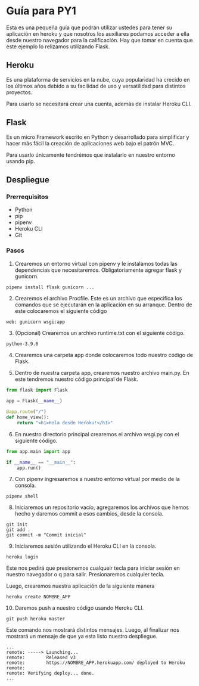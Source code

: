 # Guía para PY1

Esta es una pequeña guía que podrán utilizar ustedes para tener su aplicación en heroku y que nosotros los auxiliares podamos acceder a ella desde nuestro navegador para la calificación. Hay que tomar en cuenta que este ejemplo lo relizamos utilizando Flask.

## Heroku

Es una plataforma de servicios en la nube, cuya popularidad ha crecido en los últimos años debido a su facilidad de uso y versatilidad para distintos proyectos.

Para usarlo se necesitará crear una cuenta, además de instalar Heroku CLI.

## Flask

Es un micro Framework escrito en Python y desarrollado para simplificar y hacer más fácil la creación de aplicaciones web bajo el patrón MVC.

Para usarlo únicamente tendrémos que instalarlo en nuestro entorno usando pip.

## Despliegue

### Prerrequisitos

- Python
- pip
- pipenv
- Heroku CLI
- Git

### Pasos

1. Crearemos un entorno virtual con pipenv y le instalamos todas las dependencias que necesitaremos. Obligatoriamente agregar flask y gunicorn.

```cmd
pipenv install flask gunicorn ...
```

2. Crearemos el archivo Procfile. Este es un archivo que especifica los comandos que se ejecutarán en la aplicación en su arranque. Dentro de este colocaremos el siguiente código

```text
web: gunicorn wsgi:app
```

3. (Opcional) Crearemos un archivo runtime.txt con el siguiente código.

```text
python-3.9.6
```

4. Crearemos una carpeta app donde colocaremos todo nuestro código de Flask.

5. Dentro de nuestra carpeta app, crearemos nuestro archivo main.py. En este tendremos nuestro código principal de Flask.

```python
from flask import Flask

app = Flask(__name__)

@app.route("/")
def home_view():
    return "<h1>Hola desde Heroku!</h1>"
```

6. En nuestro directorio principal crearemos el archivo wsgi.py con el siguiente código.

```python
from app.main import app

if __name__ == "__main__":
    app.run()
```

7. Con pipenv ingresaremos a nuestro entorno virtual por medio de la consola.

```text
pipenv shell
```

8. Iniciaremos un repositorio vacío, agregaremos los archivos que hemos hecho y daremos commit a esos cambios, desde la consola.

```text
git init
git add .
git commit -m "Commit inicial"
```

9. Iniciaremos sesión utilizando el Heroku CLI en la consola.

```text
heroku login
```

Este nos pedirá que presionemos cualqueir tecla para iniciar sesión en nuestro navegador o q para salir. Presionaremos cualquier tecla.

Luego, crearemos nuestra aplicación de la siguiente manera

```text
heroku create NOMBRE_APP
```

10. Daremos push a nuestro código usando Heroku CLI.

```text
git push heroku master
```

Este comando nos mostrará distintos mensajes. Luego, al finalizar nos mostrará un mensaje de que ya esta listo nuestro despliegue.

```text
...
remote: -----> Launching...
remote:        Released v3
remote:        https://NOMBRE_APP.herokuapp.com/ deployed to Heroku
remote:
remote: Verifying deploy... done.
...
```
